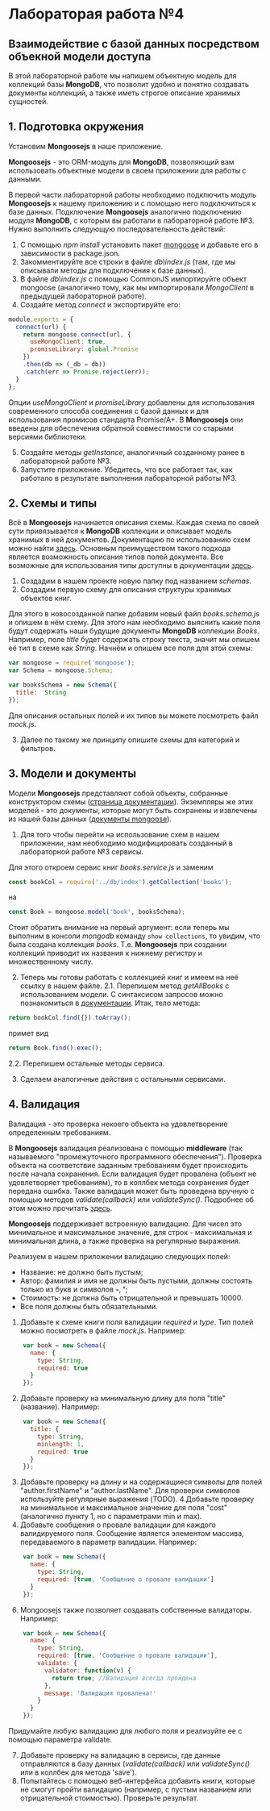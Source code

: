 # Лабораторая работа №4
## Взаимодействие с базой данных посредством объекной модели доступа
В этой лабораторной работе мы напишем объектную модель для коллекций базы __MongoDB__, что позволит удобно и понятно создавать документы коллекций, а также иметь строгое описание хранимых сущностей.

## 1. Подготовка окружения
Установим __Mongoosejs__ в наше приложение.

__Mongoosejs__ - это ORM-модуль для __MongoDB__, позволяющий вам использовать объектные модели в своем приложении для работы с данными.

В первой части лабораторной работы необходимо подключить модуль __Mongoosejs__ к нашему приложению и с помощью него подключиться к базе данных.
Подключение __Mongoosejs__ аналогично подключению модуля __MongoDB__, с которым вы работали в лабораторной работе №3. Нужно выполнить следующую последовательность действий:

1. С помощью _npm install_ установить пакет [mongoose](https://www.npmjs.com/package/mongoose) и добавьте его в зависимости в package.json.
2. Закомментируйте все строки в файле _db\index.js_ (там, где мы описывали методы для подключения к базе данных).
3. В файле _db\index.js_ с помощью CommonJS импортируйте объект mongoose (аналогично тому, как мы импортировали _MongoClient_ в предыдущей лабораторной работе).
4. Создайте метод _connect_ и экспортируйте его:
```javascript
module.exports = {
  connect(url) {
    return mongoose.connect(url, {
      useMongoClient: true,
      promiseLibrary: global.Promise
    })
    .then(db => (_db = db))
    .catch(err => Promise.reject(err));
  }
};
```
Опции _useMongoClient_ и _promiseLibrary_ добавлены для использования современного способа соединения с базой данных и для использования промисов стандарта Promise/A+. В __Mongoosejs__ они введены для обеспечения обратной совместимости со старыми версиями библиотеки.

5. Создайте методы _getInstance_, аналогичный созданному ранее в лабораторной работе №3.
6. Запустите приложение. Убедитесь, что все работает так, как работало в результате выполнения лабораторной работы №3.

## 2. Схемы и типы
Всё в __Mongoosejs__ начинается описания схемы. Каждая схема по своей сути привязывается к __MongoDB__ коллекции и описывает модель хранимых в ней документов. Документацию по использованию схем можно найти  [здесь](http://mongoosejs.com/docs/guide.html). Основным преимуществом такого подхода является возможность описания типов полей документа. Все возможные для использования типы доступны в документации [здесь](http://mongoosejs.com/docs/schematypes.html). 

1. Создадим в нашем проекте новую папку под названием _schemas_.
2. Создадим первую схему для описания структуры хранимых объектов книг.

Для этого в новосозданной папке добавим новый файл _books.schema.js_ и опишем в нём схему. Для этого нам необходимо выяснить какие поля будут содержать наши будущие документы __MongoDB__ коллекции _Books_. Например, поле _title_ будет содержать строку текста, значит мы опишем её тип в схеме как _String_. Начнём и опишем все поля для этой схемы: 
```javascript
var mongoose = require('mongoose');
var Schema = mongoose.Schema;

var booksSchema = new Schema({
  title:  String
});
```
Для описания остальных полей и их типов вы можете посмотреть файл _mock.js_.

3. Далее по такому же принципу опишите схемы для категорий и фильтров.

## 3. Модели и документы
 Модели __Mongoosejs__ представляют собой объекты, собранные конструктором схемы ([страница документации](http://mongoosejs.com/docs/models.html)). Экземпляры же этих моделей - это документы, которые могут быть сохранены и извлечены из нашей базы данных ([документы mongoose](http://mongoosejs.com/docs/documents.html)).
 
 1. Для того чтобы перейти на использование схем в нашем приложении, нам необходимо модифицировать созданный в лабораторной работе №3 сервисы.
 
 Для этого откроем сервис книг _books.service.js_  и заменим 
```javascript
const bookCol = require('../db/index').getCollection('books');
```
 на
 ```javascript
const Book = mongoose.model('book', booksSchema);
```
Стоит обратить внимание на первый аргумент: если теперь мы выполним в консоли _mongodb_ команду `show collections`, то увидим, что была создана коллекция _books_. Т.е. __Mongoosejs__ при создании коллекций приводит их названия к нижнему регистру и множественному числу.

2. Теперь мы готовы работать с коллекцией книг и имеем на неё ссылку в нашем файле.
2.1. Перепишем метод _getAllBooks_ с использованием модели. С синтаксисом запросов можно познакомиться в [документации](http://mongoosejs.com/docs/queries.html).
Итак, тело метода:
```javascript
return bookCol.find({}).toArray();
```
примет вид
```javascript
return Book.find().exec();
```

2.2. Перепишем остальные методы сервиса.

3. Сделаем аналогичные действия с остальными сервисами.
 
## 4. Валидация
Валидация - это проверка некоего объекта на удовлетворение определенным требованиям.

В __Mongoosejs__ валидация реализована с помощью __middleware__ (так называемого "промежуточного программного обеспечения"). Проверка объекта на соответствие заданным требованиям будет происходить после начала сохранения. Если валидация будет провалена (объект не удовлетворяет требованиям), то в коллбек метода сохранения будет передана ошибка. Также валидация может быть проведена вручную с помощью методов _validate(callback)_ или _validateSync()_. Подробнее об этом можно прочитать [здесь](http://mongoosejs.com/docs/validation.html).

__Mongoosejs__ поддерживает встроенную валидацию. Для чисел это минимальное и максимальное значение, для строк - максимальная и минимальная длина, а также проверка на регулярные выражения. 

Реализуем в нашем приложении валидацию следующих полей: 
- Название: не должно быть пустым;
- Автор: фамилия и имя не должны быть пустыми, должны состоять только из букв и символов __-__, __'__;
- Стоимость: не должна быть отрицательной и превышать 10000.
- Все поля должны быть обязательными.

1. Добавьте к схеме книги поля валидации _required_ и _type_. Тип полей можно посмотреть в файле _mock.js_. Например:

```javascript
    var book = new Schema({
      name: {
        type: String,
        required: true
      }
    });
```

2. Добавьте проверку на минимальную длину для поля "title" (название). Например:
```javascript
    var book = new Schema({
      title: {
        type: String,
        minlength: 1,
        required: true
      }
    });
```

3. Добавьте проверку на длину и на содержащиеся символы для полей "author.firstName" и "author.lastName". Для проверки символов используйте регулярные выражения (TODO).
4.Добавьте проверку на минимальное и максимальное значение для поля "cost" (аналогично пункту 1, но с параметрами min и max).
5. Добавьте сообщения о провале валидации для каждого валидируемого поля. Сообщение является элементом массива, передаваемого в параметр валидации. Например:

```javascript
    var book = new Schema({
      name: {
        type: String,
        required: [true, 'Сообщение о провале валидации']
      }
    });
```

6. Mongoosejs также позволяет создавать собственные валидаторы. Например:

```javascript
    var book = new Schema({
      name: {
        type: String,
        required: [true, 'Сообщение о провале валидации'],
        validate: {
          validator: function(v) {
            return true; //Валидация всегда пройдена
          },
          message: 'Валидация провалена!'
        }
      }
    });
```

Придумайте любую валидацию для любого поля и реализуйте ее с помощью параметра validate.

7. Добавьте проверку на валидацию в сервисы, где данные отправляются в базу данных (_validate(callback)_ или _validateSync()_ или в коллбек для метода 'save').
8. Попытайтесь с помощью веб-интерфейса добавить книги, которые не смогут пройти валидацию (например, с пустым названием или отрицательной стоимостью). Проверьте результат.
